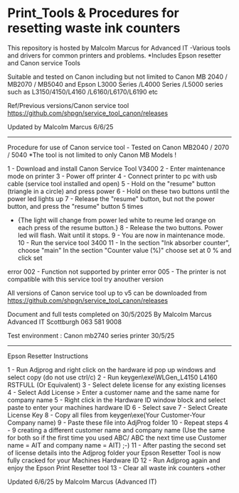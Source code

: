 # Print_Tools & Procedures for resetting waste ink counters 

This repository is hosted by Malcolm Marcus for Advanced IT
-Various tools and drivers for common printers and problems. 
*Includes Epson resetter and Canon service Tools

Suitable and tested on Canon including but not limited to Canon MB 2040 / MB2070 / MB5040 
and Epson L3000 Series /L4000 Series /L5000 series such as L3150/4150/L4160 /L6160/L6170/L6190 etc

Ref/Previous versions/Canon service tool 
https://github.com/shpgn/service_tool_canon/releases

Updated by Malcolm Marcus 6/6/25

_______________________________________________________________________

Procedure for use of Canon service tool - Tested on Canon MB2040 / 2070 / 5040
*The tool is not limited to only Canon MB Models !

1 - Download and install Canon Service Tool V3400
2 - Enter maintenance mode on printer
3 - Power off printer
4 - Connect printer to pc with usb cable (service tool installed and open)
5 - Hold on the "resume" button (triangle in a circle) and press power
6 - Hold on these two buttons until the power led lights up
7 - Release the "resume" button, but not the power button, and press the "resume" button 5 times
  - {The light will change from power led white to reume led orange on each press of the resume button.}
8 - Release the two buttons. Power led will flash. Wait until it stops.
9 - You are now in maintenance mode.
10 - Run the service tool 3400
11 - In the section "Ink absorber counter", choose "main"
In the section "Counter value (%)" choose set at 0 % and click set

error 002 - Function not supported by printer
error 005 - The printer  is not compatible with this service tool try anouther version

All versions of Canon service tool up to v5 can be downloaded from 
https://github.com/shpgn/service_tool_canon/releases

Document and full tests completed on 30/5/2025 By Malcolm Marcus Advanced IT Scottburgh 063 581 9008 

Test environment : Canon mb2740 series printer 30/5/25

________________________________________________________________________

Epson Resetter Instructions

1 - Run Adjprog and right click on the hardware id pop up windows and select copy (do not use ctrl/c)
2 - Run keygen\exe\WLGen_L4150 L4160 RSTFULL (Or Equivalent)
3 - Select delete license for any existing licenses
4 - Select Add License > Enter a customer name and the same name for company name
5 - Right click in the Hardware ID window block and select paste to enter your machines hardware ID
6 - Select save
7 - Select Create License Key
8 - Copy all files from keygen\exe\(Your Customer-Your Company name) 
9 - Paste these file into AdjProg folder
10 - Repeat steps 4 - 9 creating a different customer name and company name (Use the same for both so if the first time you used ABC/ ABC the next time use Customer name = AIT and company name = AIT)  ;-)
11 - After pasting the second set of license details into the Adjprog folder your Epson Resetter Tool is now fully cracked for your Machines Hardware ID
12 - Run Adjprog again and enjoy the Epson Print Resetter tool
13 - Clear all waste ink counters +other

Updated 6/6/25 by Malcolm Marcus (Advanced IT)